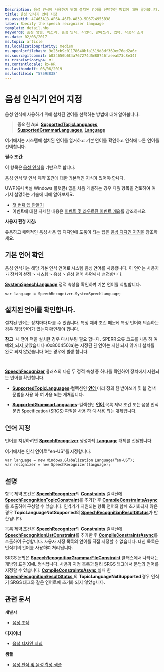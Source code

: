 ```yaml
---
Description: 음성 인식에 사용하기 위해 설치된 언어를 선택하는 방법에 대해 알아봅니다.
title: 음성 인식기 언어 지정
ms.assetid: 4C463A1B-AF6A-46FD-A839-5D6724955B38
label: Specify the speech recognizer language
template: detail.hbs
keywords: 음성 명령, 목소리, 음성 인식, 자연어, 받아쓰기, 입력, 사용자 조작
ms.date: 02/08/2017
ms.topic: article
ms.localizationpriority: medium
ms.openlocfilehash: 9e23cb9c01178640bfa1519d8df369ec76ed2a6c
ms.sourcegitcommit: b034650b684a767274d5d88746faeea373c8e34f
ms.translationtype: MT
ms.contentlocale: ko-KR
ms.lasthandoff: 03/06/2019
ms.locfileid: "57593838"
---
```

# <a name="specify-the-speech-recognizer-language"></a>음성 인식기 언어 지정


음성 인식에 사용하기 위해 설치된 언어를 선택하는 방법에 대해 알아봅니다.

> **중요 한 Api**: [**SupportedTopicLanguages**](https://msdn.microsoft.com/library/windows/apps/dn653251), [**SupportedGrammarLanguages**](https://msdn.microsoft.com/library/windows/apps/dn653250), [**Language**](https://msdn.microsoft.com/library/windows/apps/br206804)


여기에서는 시스템에 설치된 언어를 열거하고 기본 언어를 확인하고 인식에 다른 언어를 선택합니다.

**필수 조건:**

이 항목은 [음성 인식](speech-recognition.md)을 기반으로 합니다.

음성 인식 및 인식 제약 조건에 대한 기본적인 지식이 있어야 합니다.

UWP(유니버설 Windows 플랫폼) 앱을 처음 개발하는 경우 다음 항목을 검토하여 여기서 설명하는 기술에 대해 알아보세요.

-   [첫 번째 앱 만들기](https://msdn.microsoft.com/library/windows/apps/bg124288)
-   이벤트에 대한 자세한 내용은 [이벤트 및 라우트된 이벤트 개요](https://msdn.microsoft.com/library/windows/apps/mt185584)를 참조하세요.

**사용자 환경 지침:**

유용하고 매력적인 음성 사용 앱 디자인에 도움이 되는 팁은 [음성 디자인 지침](https://msdn.microsoft.com/library/windows/apps/dn596121)을 참조하세요.

## <a name="identify-the-default-language"></a>기본 언어 확인


음성 인식기는 해당 기본 인식 언어로 시스템 음성 언어를 사용합니다. 이 언어는 사용자가 장치의 설정 &gt; 시스템 &gt; 음성 &gt; 음성 언어 화면에서 설정합니다.

[  **SystemSpeechLanguage**](https://msdn.microsoft.com/library/windows/apps/dn653252) 정적 속성을 확인하여 기본 언어를 식별합니다.

```CSharp
var language = SpeechRecognizer.SystemSpeechLanguage; 
```

## <a name="confirm-an-installed-language"></a>설치된 언어를 확인합니다.


설치된 언어는 장치마다 다를 수 있습니다. 특정 제약 조건 때문에 특정 언어에 의존하는 경우 해당 언어가 있는지 확인해야 합니다.

**참고**  새 언어 팩을 설치한 경우 다시 부팅 필요 합니다. SPERR 오류 코드를 사용 하 여 예외\_되지\_찾았습니다 (0x8004503a)는 지정된 된 언어는 지원 되지 않거나 설치를 완료 되지 않았습니다 하는 경우에 발생 합니다.

 

[  **SpeechRecognizer**](https://msdn.microsoft.com/library/windows/apps/dn653226) 클래스의 다음 두 정적 속성 중 하나를 확인하여 장치에서 지원되는 언어를 확인합니다.

-   [**SupportedTopicLanguages**](https://msdn.microsoft.com/library/windows/apps/dn653251)-컬렉션인 [ **언어** ](https://msdn.microsoft.com/library/windows/apps/br206804) 미리 정의 된 받아쓰기 및 웹 검색 문법을 사용 하 여 사용 되는 개체입니다.

-   [**SupportedGrammarLanguages**](https://msdn.microsoft.com/library/windows/apps/dn653250)-컬렉션인 [ **언어** ](https://msdn.microsoft.com/library/windows/apps/br206804) 목록 제약 조건 또는 음성 인식 문법 Specification (SRGS) 파일을 사용 하 여 사용 되는 개체입니다.

## <a name="specify-a-language"></a>언어 지정


언어를 지정하려면 [**SpeechRecognizer**](https://msdn.microsoft.com/library/windows/apps/br206804) 생성자의 [**Language**](https://msdn.microsoft.com/library/windows/apps/dn653226) 개체를 전달합니다.

여기에서는 인식 언어로 "en-US"를 지정합니다.


```CSharp
var language = new Windows.Globalization.Language(“en-US”); 
var recognizer = new SpeechRecognizer(language); 
```

## <a name="remarks"></a>설명


항목 제약 조건은 [**SpeechRecognizer**](https://msdn.microsoft.com/library/windows/apps/dn631446)의 [**Constraints**](https://msdn.microsoft.com/library/windows/apps/dn653241) 컬렉션에 [**SpeechRecognitionTopicConstraint**](https://msdn.microsoft.com/library/windows/apps/dn653226)를 추가한 후 [**CompileConstraintsAsync**](https://msdn.microsoft.com/library/windows/apps/dn653240)를 호출하여 구성할 수 있습니다. 인식기가 지원되는 항목 언어와 함께 초기화되지 않은 경우 **TopicLanguageNotSupported**의 [**SpeechRecognitionResultStatus**](https://msdn.microsoft.com/library/windows/apps/dn631433)가 반환됩니다.

목록 제약 조건은 [**SpeechRecognizer**](https://msdn.microsoft.com/library/windows/apps/dn631421)의 [**Constraints**](https://msdn.microsoft.com/library/windows/apps/dn653241) 컬렉션에 [**SpeechRecognitionListConstraint**](https://msdn.microsoft.com/library/windows/apps/dn653226)를 추가한 후 [**CompileConstraintsAsync**](https://msdn.microsoft.com/library/windows/apps/dn653240)를 호출하여 구성합니다. 사용자 지정 목록의 언어를 직접 지정할 수 없습니다. 대신 목록은 인식기의 언어를 사용하여 처리됩니다.

SRGS 문법은 [**SpeechRecognitionGrammarFileConstraint**](https://msdn.microsoft.com/library/windows/apps/dn631412) 클래스에서 나타내는 개방형 표준 XML 형식입니다. 사용자 지정 목록과 달리 SRGS 태그에서 문법의 언어를 지정할 수 있습니다. [**CompileConstraintsAsync** ](https://msdn.microsoft.com/library/windows/apps/dn653240) 실패 한 [ **SpeechRecognitionResultStatus** ](https://msdn.microsoft.com/library/windows/apps/dn631433) 의 **TopicLanguageNotSupported** 경우 인식기 SRGS 태그와 같은 언어로에 초기화 되지 않았습니다.

## <a name="related-articles"></a>관련 문서

**개발자**

* [음성 조작](speech-interactions.md)

**디자이너**

* [음성 디자인 지침](https://msdn.microsoft.com/library/windows/apps/dn596121)

**샘플**

* [음성 인식 및 음성 합성 샘플](https://go.microsoft.com/fwlink/p/?LinkID=619897)
 

 




